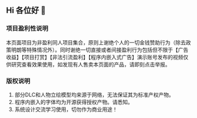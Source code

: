 ## Hi 各位好 👋
### 项目盈利性说明
本页面项目为非盈利同人项目集合，原则上谢绝个人的一切金钱赞助行为（除去政策明朗等特殊情况外）。同时谢绝一切直接或者间接盈利行为包括但不限于【广告收益】【项目打赏】【非法引流盈利】【程序内嵌入式广告】演示账号发布的视频仅供研究查看效果使用，如发现有人售卖本页面的产品，请即刻点击举报。
### 版权说明
 1. 部分DLC和人物立绘模型均来源于网络，无法保证其为标准产权产物。
 2. 程序内嵌入的字体均为开源获得授权产物。请悉知。
 3. 系统设计交流学习使用，切勿作为商业用途！
<!--
**Seer2reboot/Seer2reboot** is a ✨ _special_ ✨ repository because its `README.md` (this file) appears on your GitHub profile.

Here are some ideas to get you started:

- 🔭 I’m currently working on ...
- 🌱 I’m currently learning ...
- 👯 I’m looking to collaborate on ...
- 🤔 I’m looking for help with ...
- 💬 Ask me about ...
- 📫 How to reach me: ...
- 😄 Pronouns: ...
- ⚡ Fun fact: ...
-->
